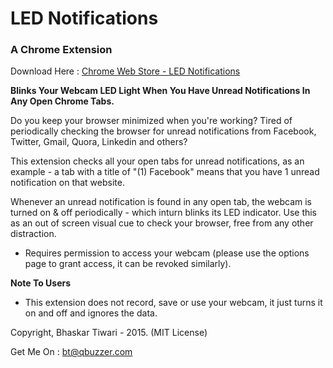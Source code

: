 # LED Notifications
### A Chrome Extension

Download Here : [Chrome Web Store - LED Notifications](https://chrome.google.com/webstore/detail/led-notifications/kbgjipnnacknlkbbgpkgncnjochlfiml)

**Blinks Your Webcam LED Light When You Have Unread Notifications In Any Open Chrome Tabs.**

Do you keep your browser minimized when you're working? Tired of periodically checking the browser for unread notifications from Facebook, Twitter, Gmail, Quora, Linkedin and others?

This extension checks all your open tabs for unread notifications, as an example - a tab with a title of "(1) Facebook" means that you have 1 unread notification on that website.

Whenever an unread notification is found in any open tab, the webcam is turned on & off periodically - which inturn blinks its LED indicator. Use this as an out of screen visual cue to check your browser, free from any other distraction.

* Requires permission to access your webcam (please use the options page to grant access, it can be revoked similarly).

**Note To Users**
- This extension does not record, save or use your webcam, it just turns it on and off and ignores the data.

Copyright, Bhaskar Tiwari - 2015. (MIT License)

Get Me On : [bt@qbuzzer.com](mailto:bt@qbuzzer.com)
